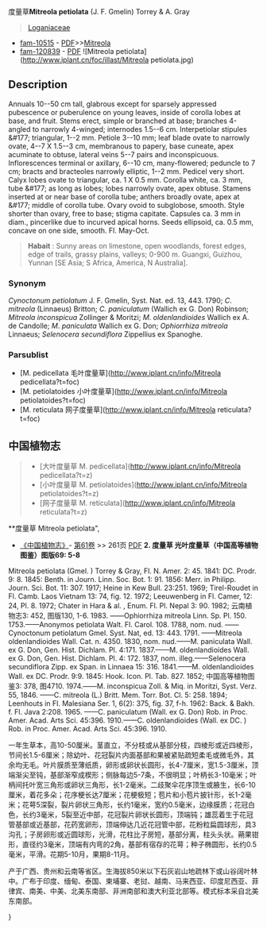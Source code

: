 度量草**Mitreola petiolata** (J. F. Gmelin) Torrey & A. Gray

> [Loganiaceae](http://www.iplant.cn/info/Loganiaceae?t=foc)
* [fam-10515](http://www.iplant.cn/foc/fam/10515) - [PDF](http://www.iplant.cn/foc/pdf/Loganiaceae.pdf)>>[Mitreola](http://www.iplant.cn/info/Mitreola?t=foc)
* [fam-120839](http://www.iplant.cn/foc/fam/120839) - [PDF](http://www.iplant.cn/foc/pdf/Mitreola.pdf)
![Mitreola petiolata](http://www.iplant.cn/foc/illast/Mitreola petiolata.jpg)

## Description

Annuals 10--50 cm tall, glabrous except for sparsely appressed pubescence or puberulence on young leaves, inside of corolla lobes at base, and fruit. Stems erect, simple or branched at base; branches 4-angled to narrowly 4-winged; internodes 1.5--6 cm. Interpetiolar stipules &amp;#177; triangular, 1--2 mm. Petiole 3--10 mm; leaf blade ovate to narrowly ovate, 4--7 X 1.5--3 cm, membranous to papery, base cuneate, apex acuminate to obtuse, lateral veins 5--7 pairs and inconspicuous. Inflorescences terminal or axillary, 6--10 cm, many-flowered; peduncle to 7 cm; bracts and bracteoles narrowly elliptic, 1--2 mm. Pedicel very short. Calyx lobes ovate to triangular, ca. 1 X 0.5 mm. Corolla white, ca. 3 mm, tube &amp;#177; as long as lobes; lobes narrowly ovate, apex obtuse. Stamens inserted at or near base of corolla tube; anthers broadly ovate, apex at &amp;#177; middle of corolla tube. Ovary ovoid to subglobose, smooth. Style shorter than ovary, free to base; stigma capitate. Capsules ca. 3 mm in diam., pincerlike due to incurved apical horns. Seeds ellipsoid, ca. 0.5 mm, concave on one side, smooth. Fl. May-Oct.


> **Habait** : 
> Sunny areas on limestone, open woodlands, forest edges, edge of trails, grassy plains, valleys; 0-900 m. Guangxi, Guizhou, Yunnan [SE Asia; S Africa, America, N Australia].

### Synonym
*Cynoctonum petiolatum* J. F. Gmelin, Syst. Nat. ed. 13, 443. 1790; *C*. *mitreola* (Linnaeus) Britton; *C. paniculatum* (Wallich ex G. Don) Robinson; *Mitreola inconspicua* Zollinger & Moritzi; *M*. *oldenlandioides* Wallich ex A. de Candolle; *M*. *paniculata* Wallich ex G. Don; *Ophiorrhiza mitreola* Linnaeus; *Selenocera secundiflora* Zippellius ex Spanoghe.



### Parsublist

* [M.  pedicellata  毛叶度量草](http://www.iplant.cn/info/Mitreola pedicellata?t=foc)
* [M.  petiolatoides  小叶度量草](http://www.iplant.cn/info/Mitreola petiolatoides?t=foc)
* [M.  reticulata  网子度量草](http://www.iplant.cn/info/Mitreola reticulata?t=foc)

## 中国植物志

> * [大叶度量草  M.  pedicellata](http://www.iplant.cn/info/Mitreola pedicellata?t=z)
> * [小叶度量草  M.  petiolatoides](http://www.iplant.cn/info/Mitreola petiolatoides?t=z)
> * [网子度量草  M.  reticulata](http://www.iplant.cn/info/Mitreola reticulata?t=z)


**度量草 Mitreola petiolata",


* [《中国植物志》](http://www.iplant.cn/frps)- [第61卷](http://www.iplant.cn/frps/vol/61) >> 261页 [PDF](http://www.iplant.cn/frps/pdf/61/261a.PDF)
**2. 度量草 光叶度量草（中国高等植物图鉴）图版69: 5-8**

Mitreola petiolata (Gmel. ) Torrey & Gray, Fl. N. Amer. 2: 45. 1841: DC. Prodr. 9: 8. 1845: Benth. in Journ. Linn. Soc. Bot. 1: 91. 1856: Merr. in Philipp. Journ. Sci. Bot. 11: 307. 1917; Heine in Kew Bull. 23:251. 1969; Tirel-Roudet in Fl. Camb. Laos Vietnam 13: 74, fig. 12. 1972; Leeuwenberg in Fl. Camer, 12: 24, Pl. 8. 1972; Chater in Hara & al. , Enum. Fl. Pl. Nepal 3: 90. 1982; 云南植物志3: 452, 图版130, 1-6. 1983. ——Ophiorrhiza mitreola Linn. Sp. Pl. 150. 1753.——Anonymos petiolata Walt. Fl. Carol. 108. 1788, nom. nud. ——Cynoctonum petiolatum Gmel. Syst. Nat, ed. 13: 443. 1791. ——Mitreola oldenlandioides Wall. Cat. n. 4350. 1830, nom. nud.——M. paniculata Wall. ex G. Don, Gen. Hist. Dichlam. Pl. 4:171. 1837.——M. oldenlandioides Wall. ex G. Don, Gen. Hist. Dichlam. Pl. 4: 172. 1837, nom. illeg.——Selenocera secundiflora Zipp. ex Span. in Linnaea 15: 316. 1841.——M. oldenlandioides Wall. ex DC. Prodr. 9:9. 1845: Hook. Icon. Pl. Tab. 827. 1852; 中国高等植物图鉴3: 378, 图4710. 1974.——M. inconspicua Zoll. & Miq. in Moritzi, Syst. Verz. 55, 1846. ——C. mitreola (L.) Britt. Mem. Torr. Bot. Cl. 5: 258. 1894; Leenhouts in Fl. Malesiana Ser. 1, 6(2): 375, fig. 37, f-h. 1962: Back. & Bakh. f. Fl. Java 2:208. 1965. ——C. paniculatum (Wall. ex G. Don) Rob. in Proc. Amer. Acad. Arts Sci. 45:396. 1910.——C. oldenlandioides (Wall. ex DC. ) Rob. in Proc. Amer. Acad. Arts Sci. 45:396. 1910.

一年生草本，高10-50厘米。茎直立，不分枝或从基部分枝，四棱形或近四棱形，节间长1.5-6厘米；除幼叶、花冠裂片内面基部和果被紧贴疏短柔毛或微毛外，其余均无毛。叶片膜质至薄纸质，卵形或卵状长圆形，长4-7厘米，宽1.5-3厘米，顶端渐尖至钝，基部渐窄成楔形；侧脉每边5-7条，不很明显；叶柄长3-10毫米；叶柄间托叶宽三角形或卵状三角形，长1-2毫米。二歧聚伞花序顶生或腋生，长6-10厘米，着花多朵；花序梗长达7厘米；花梗极短；苞片和小苞片披针形，长1-2毫米；花萼5深裂，裂片卵状三角形，长约1毫米，宽约0.5毫米，边缘膜质；花冠白色，长约3毫米，5裂至近中部，花冠裂片卵状长圆形，顶端钝；雄蕊着生于花冠管基部或近基部，花药宽卵形，顶端伸达几近花冠管中部，花粉粒扁圆球形，具3沟孔；子房卵形或近圆球形，光滑，花柱比子房短，基部分离，柱头头状。蒴果钳形，直径约3毫米，顶端有内弯的2角，基部有宿存的花萼；种子椭圆形，长约0.5毫米，平滑。花期5-10月，果期8-11月。

产于广西、贵州和云南等省区。生海拔850米以下石灰岩山地疏林下或山谷阔叶林中。广布于印度、缅甸、泰国、柬埔寨、老挝、越南、马来西亚、印度尼西亚、菲律宾、南美、中美、北美东南部、非洲南部和澳大利亚北部等。模式标本采自北美东南部。



}